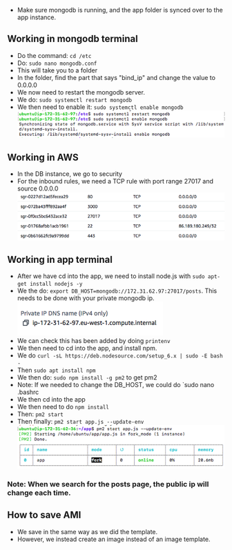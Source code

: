 - Make sure mongodb is running, and the app folder is synced over to the app instance.

## Working in mongodb terminal
- Do the command: ` cd /etc `
- Do: ` sudo nano mongodb.conf `
- This will take you to a folder
- In the folder, find the part that says "bind_ip" and change the value to 0.0.0.0
- We now need to restart the mongodb server.
- We do: ` sudo systemctl restart mongodb `
- We then need to enable it: ` sudo systemctl enable mongodb `
![](1.4.png)
## Working in AWS
- In the DB instance, we go to security
- For the inbound rules, we need a TCP rule with port range 27017 and source 0.0.0.0
![](1.1.png)
## Working in app terminal
- After we have cd into the app, we need to install node.js with ` sudo apt-get install nodejs -y `
- We the do: ` export DB_HOST=mongodb://172.31.62.97:27017/posts `. This needs to be done with your private mongodb ip. 
![](1.2.png)
- We can check this has been added by doing `printenv`
- We then need to cd into the app, and install npm.
- We do `curl -sL https://deb.nodesource.com/setup_6.x | sudo -E bash -`
- Then ` sudo apt install npm `
- We then do: `sudo npm install -g pm2` to get pm2
- Note: If we needed to change the DB_HOST, we could do `sudo nano .bashrc
- We then cd into the app
- We then need to do ` npm install `
- Then: `pm2 start`
- Then finally: ` pm2 start app.js --update-env `
![](1.3.png)

### Note: When we search for the posts page, the public ip will change each time.

## How to save AMI
- We save in the same way as we did the template.
- However, we instead create an image instead of an image template. 